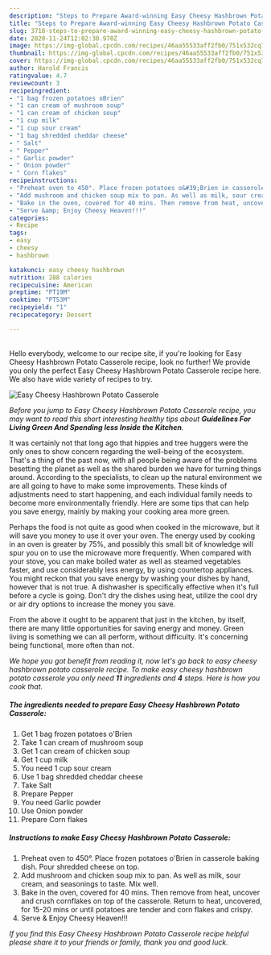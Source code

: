 ```yaml
---
description: "Steps to Prepare Award-winning Easy Cheesy Hashbrown Potato Casserole"
title: "Steps to Prepare Award-winning Easy Cheesy Hashbrown Potato Casserole"
slug: 3718-steps-to-prepare-award-winning-easy-cheesy-hashbrown-potato-casserole
date: 2020-11-24T12:02:30.970Z
image: https://img-global.cpcdn.com/recipes/46aa55533aff2fb0/751x532cq70/easy-cheesy-hashbrown-potato-casserole-recipe-main-photo.jpg
thumbnail: https://img-global.cpcdn.com/recipes/46aa55533aff2fb0/751x532cq70/easy-cheesy-hashbrown-potato-casserole-recipe-main-photo.jpg
cover: https://img-global.cpcdn.com/recipes/46aa55533aff2fb0/751x532cq70/easy-cheesy-hashbrown-potato-casserole-recipe-main-photo.jpg
author: Harold Francis
ratingvalue: 4.7
reviewcount: 3
recipeingredient:
- "1 bag frozen potatoes oBrien"
- "1 can cream of mushroom soup"
- "1 can cream of chicken soup"
- "1 cup milk"
- "1 cup sour cream"
- "1 bag shredded cheddar cheese"
- " Salt"
- " Pepper"
- " Garlic powder"
- " Onion powder"
- " Corn flakes"
recipeinstructions:
- "Preheat oven to 450°. Place frozen potatoes o&#39;Brien in casserole baking dish. Pour shredded cheese on top."
- "Add mushroom and chicken soup mix to pan. As well as milk, sour cream, and seasonings to taste. Mix well."
- "Bake in the oven, covered for 40 mins. Then remove from heat, uncover and crush cornflakes on top of the casserole. Return to heat, uncovered, for 15-20 mins or until potatoes are tender and corn flakes and crispy."
- "Serve &amp; Enjoy Cheesy Heaven!!!"
categories:
- Recipe
tags:
- easy
- cheesy
- hashbrown

katakunci: easy cheesy hashbrown 
nutrition: 288 calories
recipecuisine: American
preptime: "PT19M"
cooktime: "PT53M"
recipeyield: "1"
recipecategory: Dessert

---
```

<br>
Hello everybody, welcome to our recipe site, if you're looking for Easy Cheesy Hashbrown Potato Casserole recipe, look no further! We provide you only the perfect Easy Cheesy Hashbrown Potato Casserole recipe here. We also have wide variety of recipes to try.
<br>


![Easy Cheesy Hashbrown Potato Casserole](https://img-global.cpcdn.com/recipes/46aa55533aff2fb0/751x532cq70/easy-cheesy-hashbrown-potato-casserole-recipe-main-photo.jpg)

<i>Before you jump to Easy Cheesy Hashbrown Potato Casserole recipe, you may want to read this short interesting healthy tips about 
<strong>Guidelines For Living Green And Spending less Inside the Kitchen</strong>.</i>
</br>

It was certainly not that long ago that hippies and tree huggers were the only ones to show concern regarding the well-being of the ecosystem. That's a thing of the past now, with all people being aware of the problems besetting the planet as well as the shared burden we have for turning things around. According to the specialists, to clean up the natural environment we are all going to have to make some improvements. These kinds of adjustments need to start happening, and each individual family needs to become more environmentally friendly. Here are some tips that can help you save energy, mainly by making your cooking area more green.

Perhaps the food is not quite as good when cooked in the microwave, but it will save you money to use it over your oven. The energy used by cooking in an oven is greater by 75%, and possibly this small bit of knowledge will spur you on to use the microwave more frequently. When compared with your stove, you can make boiled water as well as steamed vegetables faster, and use considerably less energy, by using countertop appliances. You might reckon that you save energy by washing your dishes by hand, however that is not true. A dishwasher is specifically effective when it's full before a cycle is going. Don't dry the dishes using heat, utilize the cool dry or air dry options to increase the money you save.

From the above it ought to be apparent that just in the kitchen, by itself, there are many little opportunities for saving energy and money. Green living is something we can all perform, without difficulty. It's concerning being functional, more often than not.


<i>We hope you got benefit from reading it, now let's go back to easy cheesy hashbrown potato casserole recipe. To make easy cheesy hashbrown potato casserole you only need <strong>11</strong> ingredients and <strong>4</strong> steps. Here is how you cook that.
</i>

##### The ingredients needed to prepare Easy Cheesy Hashbrown Potato Casserole:

1. Get 1 bag frozen potatoes o&#39;Brien
1. Take 1 can cream of mushroom soup
1. Get 1 can cream of chicken soup
1. Get 1 cup milk
1. You need 1 cup sour cream
1. Use 1 bag shredded cheddar cheese
1. Take  Salt
1. Prepare  Pepper
1. You need  Garlic powder
1. Use  Onion powder
1. Prepare  Corn flakes


##### Instructions to make Easy Cheesy Hashbrown Potato Casserole:

1. Preheat oven to 450°. Place frozen potatoes o&#39;Brien in casserole baking dish. Pour shredded cheese on top.
1. Add mushroom and chicken soup mix to pan. As well as milk, sour cream, and seasonings to taste. Mix well.
1. Bake in the oven, covered for 40 mins. Then remove from heat, uncover and crush cornflakes on top of the casserole. Return to heat, uncovered, for 15-20 mins or until potatoes are tender and corn flakes and crispy.
1. Serve &amp; Enjoy Cheesy Heaven!!!


<i>If you find this Easy Cheesy Hashbrown Potato Casserole recipe helpful please share it to your friends or family, thank you and good luck.</i>
